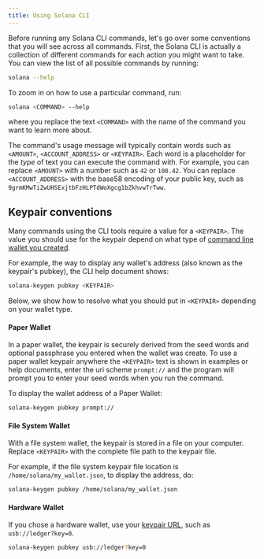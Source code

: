 ```yaml
---
title: Using Solana CLI
---
```


Before running any Solana CLI commands, let's go over some conventions that you will see across all commands. First, the Solana CLI is actually a collection of different commands for each action you might want to take. You can view the list of all possible commands by running:

```bash
solana --help
```

To zoom in on how to use a particular command, run:

```bash
solana <COMMAND> --help
```

where you replace the text `<COMMAND>` with the name of the command you want to learn more about.

The command's usage message will typically contain words such as `<AMOUNT>`, `<ACCOUNT_ADDRESS>` or `<KEYPAIR>`. Each word is a placeholder for the _type_ of text you can execute the command with. For example, you can replace `<AMOUNT>` with a number such as `42` or `100.42`. You can replace `<ACCOUNT_ADDRESS>` with the base58 encoding of your public key, such as `9grmKMwTiZwUHSExjtbFzHLPTdWoXgcg1bZkhvwTrTww`.

## Keypair conventions

Many commands using the CLI tools require a value for a `<KEYPAIR>`. The value you should use for the keypair depend on what type of [command line wallet you created](../wallet-guide/cli.md).

For example, the way to display any wallet's address (also known as the keypair's pubkey), the CLI help document shows:

```bash
solana-keygen pubkey <KEYPAIR>
```

Below, we show how to resolve what you should put in `<KEYPAIR>` depending on your wallet type.

#### Paper Wallet

In a paper wallet, the keypair is securely derived from the seed words and optional passphrase you entered when the wallet was create. To use a paper wallet keypair anywhere the `<KEYPAIR>` text is shown in examples or help documents, enter the uri scheme `prompt://` and the program will prompt you to enter your seed words when you run the command.

To display the wallet address of a Paper Wallet:

```bash
solana-keygen pubkey prompt://
```

#### File System Wallet

With a file system wallet, the keypair is stored in a file on your computer. Replace `<KEYPAIR>` with the complete file path to the keypair file.

For example, if the file system keypair file location is `/home/solana/my_wallet.json`, to display the address, do:

```bash
solana-keygen pubkey /home/solana/my_wallet.json
```

#### Hardware Wallet

If you chose a hardware wallet, use your [keypair URL](../wallet-guide/hardware-wallets.md#specify-a-hardware-wallet-key), such as `usb://ledger?key=0`.

```bash
solana-keygen pubkey usb://ledger?key=0
```
